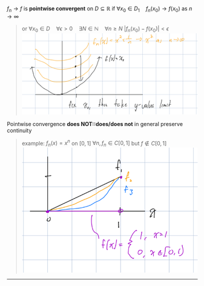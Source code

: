 $f_n \rightarrow f$ is **pointwise convergent** on $D \subseteq \mathbb{R}$ if $\forall x_0\in D_1\quad f_n(x_0)\rightarrow f(x_0)$ as $n \to \infty$
> or $\forall x_0\in D\quad\forall \epsilon>0\quad\exists N\in\mathbb{N}\quad\forall n\geq N$
> $|f_n(x_0)-f(x_0)|<\epsilon$
> ![](z_attachments/Pasted%20image%2020250423162239.png)

Pointwise convergence **does NOT::does/does not** in general preserve continuity
> example: $f_n(x)=x^n$ on $[0, 1]$
> $\forall n, f_n\in C[0,1]$ but $f \notin C[0, 1]$
> ![](z_attachments/Pasted%20image%2020250423163315.png)
***
